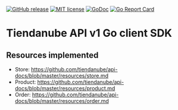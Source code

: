 [![GitHub release](https://img.shields.io/github/release/leonelquinteros/gonube.svg)](https://github.com/leonelquinteros/gonube)
[![MIT license](https://img.shields.io/badge/License-MIT-blue.svg)](LICENSE)
[![GoDoc](https://godoc.org/github.com/leonelquinteros/gonube?status.svg)](https://pkg.go.dev/github.com/leonelquinteros/gonube?tab=doc)
[![Go Report Card](https://goreportcard.com/badge/github.com/leonelquinteros/gonube)](https://goreportcard.com/report/github.com/leonelquinteros/gonube)

# Tiendanube API v1 Go client SDK

## Resources implemented

- Store: https://github.com/tiendanube/api-docs/blob/master/resources/store.md
- Product: https://github.com/tiendanube/api-docs/blob/master/resources/product.md
- Order: https://github.com/tiendanube/api-docs/blob/master/resources/order.md

